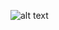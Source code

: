 
![alt text](https://https://github.com/HyejunShin/study/edit/main/ml-definitive-guide/cover.jpg?raw=true)
